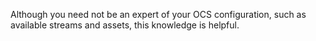 Although you need not be an expert of your OCS configuration, such as available streams and assets, this knowledge is helpful.